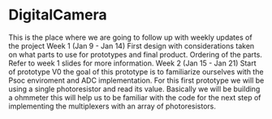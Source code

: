 # DigitalCamera
This is the place where we are going to follow up with weekly updates of the project
Week 1 (Jan 9 - Jan 14) 
First design with considerations taken on what parts to use for prototypes and final product. Ordering of the parts. Refer to week 1 slides for more information.
Week 2 (Jan 15 - Jan 21)
Start of prototype V0 the goal of this prototype is to familiarize ourselves with the Psoc enviroment and ADC implementation. For this first prototype we will be using 
a single photoresistor and read its value. Basically we will be building a ohmmeter this will help us to be familiar with the code for the next step of implementing the
multiplexers with an array of photoresistors.
